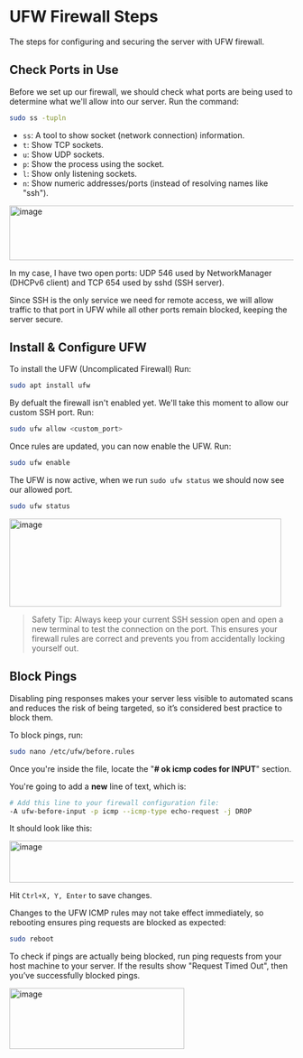 # UFW Firewall Steps
The steps for configuring and securing the server with UFW firewall.

## Check Ports in Use
Before we set up our firewall, we should check what ports are being used to determine what we'll allow into our server. Run the command:
```bash
sudo ss -tupln
```
- `ss`: A tool to show socket (network connection) information.
- `t`: Show TCP sockets.
- `u`: Show UDP sockets.
- `p`: Show the process using the socket.
- `l`: Show only listening sockets.
- `n`: Show numeric addresses/ports (instead of resolving names like "ssh").

<img width="1139" height="97" alt="image" src="https://github.com/user-attachments/assets/356f9152-8077-481c-b887-c60d7cce39dd" />

In my case, I have two open ports: UDP 546 used by NetworkManager (DHCPv6 client) and TCP 654 used by sshd (SSH server).

Since SSH is the only service we need for remote access, we will allow traffic to that port in UFW while all other ports remain blocked, keeping the server secure.
## Install & Configure UFW
To install the UFW (Uncomplicated Firewall) Run:
```bash
sudo apt install ufw
```
By defualt the firewall isn't enabled yet. We'll take this moment to allow our custom SSH port. Run:
```bash
sudo ufw allow <custom_port>
```
Once rules are updated, you can now enable the UFW. Run:
```bash
sudo ufw enable
```
The UFW is now active, when we run `sudo ufw status` we should now see our allowed port.
```bash
sudo ufw status
```
<img width="482" height="156" alt="image" src="https://github.com/user-attachments/assets/e63a1854-f347-491c-89b4-6e1fc5c3d690" />

> Safety Tip: Always keep your current SSH session open and open a new terminal to test the connection on the port. This ensures your firewall rules are correct and prevents you from accidentally locking yourself out.

## Block Pings
Disabling ping responses makes your server less visible to automated scans and reduces the risk of being targeted, so it’s considered best practice to block them.

To block pings, run:
```bash
sudo nano /etc/ufw/before.rules
```
Once you're inside the file, locate the "**# ok icmp codes for INPUT**" section. 

You're going to add a **new** line of text, which is:
```bash
# Add this line to your firewall configuration file:
-A ufw-before-input -p icmp --icmp-type echo-request -j DROP
```

It should look like this:

<img width="517" height="74" alt="image" src="https://github.com/user-attachments/assets/57c54443-f5a2-4ee5-b8fe-aeb30c6377e7" />

Hit `Ctrl+X, Y, Enter` to save changes.

Changes to the UFW ICMP rules may not take effect immediately, so rebooting ensures ping requests are blocked as expected:
```bash
sudo reboot
```

To check if pings are actually being blocked, run ping requests from your host machine to your server. If the results show "Request Timed Out", then you’ve successfully blocked pings.

<img width="310" height="108" alt="image" src="https://github.com/user-attachments/assets/801305ee-bd4f-4266-9bc6-6cc5aa11684c" />


